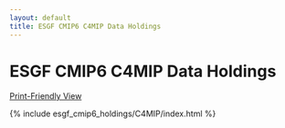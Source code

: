 ```yaml
---
layout: default
title: ESGF CMIP6 C4MIP Data Holdings
---
```


# ESGF CMIP6 C4MIP Data Holdings

[Print-Friendly View](print_view.html)

{% include esgf_cmip6_holdings/C4MIP/index.html %}
